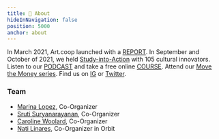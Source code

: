 ```yaml
---
title: 🍃 About
hideInNavigation: false
position: 5000
anchor: about
---
```

In March 2021, Art.coop launched with a [REPORT](http://art.coop/#report). In September and October of 2021, we held [Study-into-Action](http://art.coop/#study) with 105 cultural innovators. Listen to our [PODCAST](https://art.coop/#podcast) and take a free online [COURSE](https://art.coop/#courses). Attend our [Move the Money series](https://www.giarts.org/move-money-grantmakers-arts-artcoop-solidarity-economy-discussion-series). Find us on [IG](https://www.instagram.com/_artcoop/) or [Twitter](https://twitter.com/_artcoop).

### Team

* [Marina Lopez](mailto:marina@art.coop), Co-Organizer
* [Sruti Suryanarayanan](mailto:sruti@art.coop), Co-Organizer
* [Caroline Woolard](mailto:carolinewoolard@gmail.com), Co-Organizer
* [Nati Linares](mailto:nlinares@gmail.com), Co-Organizer in Orbit